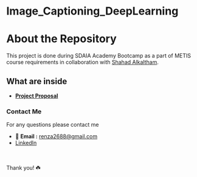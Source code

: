 # Image_Captioning_DeepLearning
# About the Repository 
This project is done during SDAIA Academy Bootcamp as a part of METIS course requirements in collaboration with [Shahad Alkaltham](https://github.com/shhdsu).
## What are inside 
- [**Project Proposal**](Image_Captioning_Proposal.md)

### Contact Me
For any questions please contact me <br/>
- 📧 **Email :** renza2688@gmail.com <br/>
- [LinkedIn](www.linkedin.com/in/renad-albishri)

<br/><br/>
Thank you! ☘️
